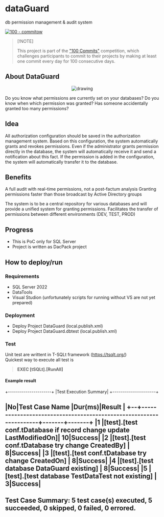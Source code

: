 

# dataGuard

db permission management & audit system

[![100 - commitow](https://img.shields.io/badge/100%20-commitow-lightgreen.svg)](https://100commitow.pl)

> \[!NOTE]
>
> This project is part of the ["100 Commits"](https://100commitow.pl/) competition, which challenges participants to commit to their projects by making at least one commit every day for 100 consecutive days.
>


## About DataGuard 

<div align="center">


  <img src="data-guard-logo.jpgf" alt="drawing" class="logo"/>


</div>

Do you know what permissions are currently set on your databases?
Do you know when which permission was granted?
Has someone accidentally granted too many permissions?


## Idea

All authorization configuration should be saved in the authorization management system.
Based on this configuration, the system automatically grants and revokes permissions. Even if the administrator grants permission directly in the database, the system will automatically receive it and send a notification about this fact.
If the permission is added in the configuration, the system will automatically transfer it to the database.


## Benefits
A full audit with real-time permissions, not a post-factum analysis
Granting permissions faster than those broadcast by Active Directory groups

The system is to be a central repository for various databases and will provide a unified system for granting permissions.
Facilitates the transfer of permissions between different environments (DEV, TEST, PROD)


## Progress
- This is PoC only for SQL Server
- Project is written as DacPack project

## How to  deploy/run
### Requirements
- SQL Server 2022
- DataTools
- Visual Studion (unfortunately scripts for running without VS are not yet prepared)

### Deployment
- Deploy Project DataGuard (local.publish.xml)
- Deploy Project DataGuard.dbtest (local.publish.xml)

### Test 
Unit test are writtent in T-SQLt framework (https://tsqlt.org/)  
Quickest way to execute all test is  
>	__EXEC	[tSQLt].[RunAll]__

#### Example result


+----------------------+
|Test Execution Summary|
+----------------------+
 
|No|Test Case Name                                                     |Dur(ms)|Result |
+--+-------------------------------------------------------------------+-------+-------+
|1 |[test].[test conf.tDatabase if record change update LastModifiedOn]|     10|Success|
|2 |[test].[test conf.tDatabase try change CreatedBy]                  |      8|Success|
|3 |[test].[test conf.tDatabase try change CreatedOn]                  |      8|Success|
|4 |[test].[test database DataGuard existing]                          |      8|Success|
|5 |[test].[test database TestDataTest not existing]                   |      3|Success|
----------------------------------------------------------------------------------------
Test Case Summary: 5 test case(s) executed, 5 succeeded, 0 skipped, 0 failed, 0 errored.
----------------------------------------------------------------------------------------

